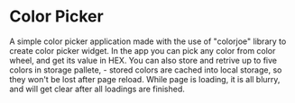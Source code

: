 # Color Picker

A simple color picker application made with the use of "colorjoe" library to create color picker widget.
In the app you can pick any color from color wheel, and get its value in HEX. 
You can also store and retrive up to five colors in storage pallete, - stored colors are cached into
local storage, so they won't be lost after page reload.
While page is loading, it is all blurry, and will get clear after all loadings are finished.
